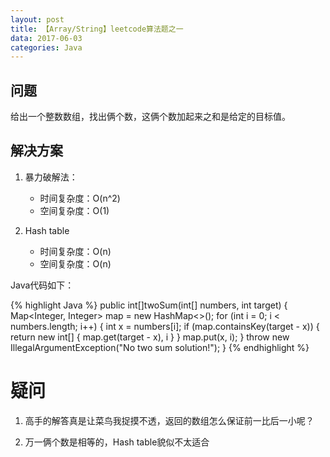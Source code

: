 ```yaml
---
layout: post
title: 【Array/String】leetcode算法题之一
data: 2017-06-03
categories: Java
---
```


## 问题

给出一个整数数组，找出俩个数，这俩个数加起来之和是给定的目标值。

## 解决方案

1. 暴力破解法：

	* 时间复杂度：O(n\^2)
	* 空间复杂度：O(1)

2. Hash table

	* 时间复杂度：O(n)
	* 空间复杂度：O(n)

Java代码如下：

{% highlight Java %}
public int[]twoSum(int[] numbers, int target) {
	Map<Integer, Integer> map = new HashMap<>();
	for (int i = 0; i < numbers.length; i++) {
		int x = numbers[i];
		if (map.containsKey(target - x)) {
			return new int[] { map.get(target - x), i }
		}
		map.put(x, i);
	}
	throw new IllegalArgumentException("No two sum solution!");
}
{% endhighlight %}

# 疑问

1. 高手的解答真是让菜鸟我捉摸不透，返回的数组怎么保证前一比后一小呢？

2. 万一俩个数是相等的，Hash table貌似不太适合


